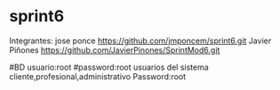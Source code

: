 # sprint6
Integrantes:
jose ponce https://github.com/jmponcem/sprint6.git
Javier Piñones https://github.com/JavierPinones/SprintMod6.git




#BD
usuario:root
#password:root
usuarios del sistema
cliente,profesional,administrativo
Password:root
